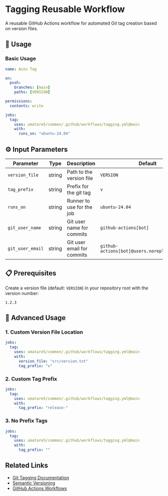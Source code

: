 # Tagging Reusable Workflow

A reusable GitHub Actions workflow for automated Git tag creation based on version files.

## 🚀 Usage

### Basic Usage

```yaml
name: Auto Tag

on:
  push:
    branches: [main]
    paths: [VERSION]

permissions:
  contents: write

jobs:
  tag:
    uses: umatare5/common/.github/workflows/tagging.yml@main
    with:
      runs_on: "ubuntu-24.04"
```

## ⚙️ Input Parameters

| Parameter        | Type   | Description                | Default                                        |
| ---------------- | ------ | -------------------------- | ---------------------------------------------- |
| `version_file`   | string | Path to the version file   | `VERSION`                                      |
| `tag_prefix`     | string | Prefix for the git tag     | `v`                                            |
| `runs_on`        | string | Runner to use for the job  | `ubuntu-24.04`                                 |
| `git_user_name`  | string | Git user name for commits  | `github-actions[bot]`                          |
| `git_user_email` | string | Git user email for commits | `github-actions[bot]@users.noreply.github.com` |

## 📋 Prerequisites

Create a version file (default: `VERSION`) in your repository root with the version number:

```text
1.2.3
```

## 📖 Advanced Usage

### 1. Custom Version File Location

```yaml
jobs:
  tag:
    uses: umatare5/common/.github/workflows/tagging.yml@main
    with:
      version_file: "src/version.txt"
      tag_prefix: "v"
```

### 2. Custom Tag Prefix

```yaml
jobs:
  tag:
    uses: umatare5/common/.github/workflows/tagging.yml@main
    with:
      tag_prefix: "release-"
```

### 3. No Prefix Tags

```yaml
jobs:
  tag:
    uses: umatare5/common/.github/workflows/tagging.yml@main
    with:
      tag_prefix: ""
```

## Related Links

- [Git Tagging Documentation](https://git-scm.com/book/en/v2/Git-Basics-Tagging)
- [Semantic Versioning](https://semver.org/)
- [GitHub Actions Workflows](https://docs.github.com/en/actions/using-workflows)

